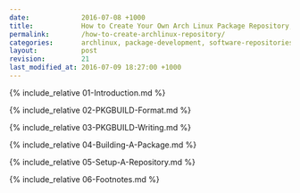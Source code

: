 ```yaml
---
date:             2016-07-08 +1000
title:            How to Create Your Own Arch Linux Package Repository, For Free
permalink:        /how-to-create-archlinux-repository/
categories:       archlinux, package-development, software-repositories
layout:           post
revision:         21
last_modified_at: 2016-07-09 18:27:00 +1000
---
```


{% include_relative 01-Introduction.md %}

{% include_relative 02-PKGBUILD-Format.md %}

{% include_relative 03-PKGBUILD-Writing.md %}

{% include_relative 04-Building-A-Package.md %}

{% include_relative 05-Setup-A-Repository.md %}

{% include_relative 06-Footnotes.md %}
